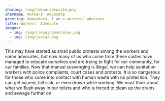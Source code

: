 ```yaml
---
charimg: /img/labouradvocate.png
charname: Workers' Advocate
greeting: Namaskara, I am a workers' advocate.
title: Workers' Advocate
images:
  - img: /img/cleaningmanholes.png
  - img: /img/jvara2.png
---
```

This may have started as small public protests among the workers and some advocates, but now many of us who come from these castes have managed to educate ourselves and are trying to fight for our community, for our families. Now that manual scavenging is illegal, we can help sanitation workers with police complaints, court cases and protests. It is so dangerous for those who come into contact with human waste with no protection. They can get injured, fall sick, or even drown while working. We must think about what we flush away in our toilets and who is forced to clean up the drains and sewage further on.